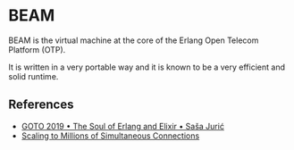 # BEAM

BEAM is the virtual machine at the core of the Erlang Open Telecom Platform (OTP).

It is written in a very portable way and it is known to be a very efficient and solid runtime.

## References

- [GOTO 2019 • The Soul of Erlang and Elixir • Saša Jurić](https://www.youtube.com/watch?v=JvBT4XBdoUE)
- [Scaling to Millions of Simultaneous Connections](http://www.erlang-factory.com/upload/presentations/558/efsf2012-whatsapp-scaling.pdf)
